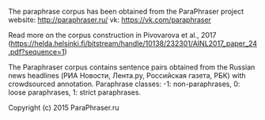 The paraphrase corpus has been obtained from the ParaPhraser project 
website: http://paraphraser.ru/
vk: https://vk.com/paraphraser

Read more on the corpus construction in Pivovarova et al., 2017 (https://helda.helsinki.fi/bitstream/handle/10138/232301/AINL2017_paper_24.pdf?sequence=1)

The Paraphraser corpus contains sentence pairs obtained from the Russian news headlines (РИА Новости, Лента.ру, Российская газета, РБК) with crowdsourced annotation.
Paraphrase classes: -1: non-paraphrases, 0: loose paraphrases, 1: strict paraphrases.

Copyright (c) 2015 ParaPhraser.ru
